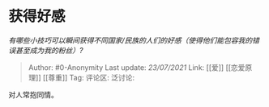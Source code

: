 # 获得好感
*有哪些小技巧可以瞬间获得不同国家/民族的人们的好感（使得他们能包容我的错误甚至成为我的粉丝）?*

> Author: #0-Anonymity
> Last update: *23/07/2021*
> Link: [[爱]] [[恋爱原理]] [[尊重]]
> Tag:
> 评论区:
> 泛讨论:

对人常抱同情。
